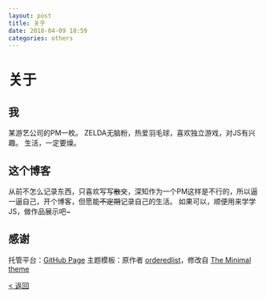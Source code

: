 ```yaml
---
layout: post
title: 关于
date: 2018-04-09 18:59
categories: others
---
```


# 关于

## 我
某游艺公司的PM一枚。
ZELDA无脑粉，热爱羽毛球，喜欢独立游戏，对JS有兴趣。
生活，一定要燥。

## 这个博客
从前不怎么记录东西，只喜欢写写~~散文~~，深知作为一个PM这样是不行的，所以逼一逼自己，开个博客，但愿能~~不定期~~记录自己的生活。
如果可以，顺便用来学学JS，做作品展示吧~

## 感谢
托管平台：[GitHub Page](https://pages.github.com/)
主题模板：原作者 [orderedlist](https://github.com/orderedlist)，修改自 [The Minimal theme](https://github.com/pages-themes/minimal)

[< 返回](..)